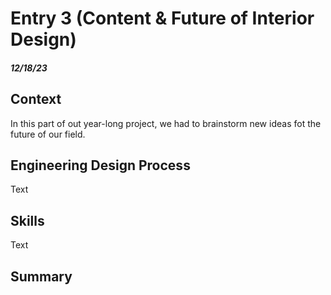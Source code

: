 # Entry 3 (Content & Future of Interior Design)
##### 12/18/23
## Context 
In this part of out year-long project, we had to brainstorm new ideas fot the future of our field. 
## Engineering Design Process
Text
## Skills
Text
## Summary


